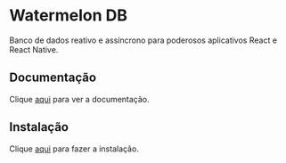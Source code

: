 # Watermelon DB

Banco de dados reativo e assíncrono para poderosos aplicativos React e React Native.

## Documentação

Clique [aqui](https://github.com/Nozbe/WatermelonDB) para ver a documentação.

## Instalação

Clique [aqui](https://www.npmjs.com/package/@nozbe/watermelondb) para fazer a instalação.